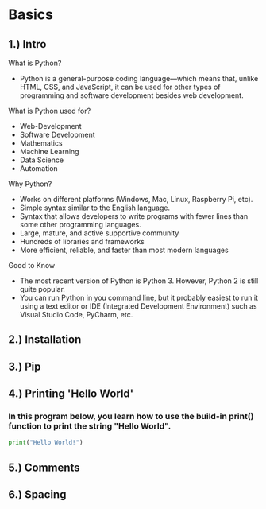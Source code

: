 # Basics

## 1.) Intro
What is Python?
* Python is a general-purpose coding language—which means that, unlike HTML, CSS, and JavaScript, it can be used for other types of programming and software development besides web development.

What is Python used for?
* Web-Development
* Software Development
* Mathematics
* Machine Learning
* Data Science
* Automation

Why Python?
* Works on different platforms (Windows, Mac, Linux, Raspberry Pi, etc).
* Simple syntax similar to the English language.
* Syntax that allows developers to write programs with fewer lines than some other programming languages.
* Large, mature, and active supportive community
* Hundreds of libraries and frameworks
* More efficient, reliable, and faster than most modern languages

Good to Know
* The most recent version of Python is Python 3. However, Python 2 is still quite popular.
* You can run Python in you command line, but it probably easiest to run it using a text editor or IDE (Integrated Development Environment) such as Visual Studio Code, PyCharm, etc.

## 2.) Installation

## 3.) Pip

## 4.) Printing 'Hello World'

### In this program below, you learn how to use the build-in print() function to print the string "Hello World".

```python
print("Hello World!")
```

## 5.) Comments

## 6.) Spacing